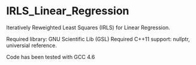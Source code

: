# IRLS_Linear_Regression
Iteratively Reweighted Least Squares (IRLS) for Linear Regression.

Required library: GNU Scientific Lib (GSL)
Required C++11 support: nullptr, universial reference.

Code has been tested with GCC 4.6
